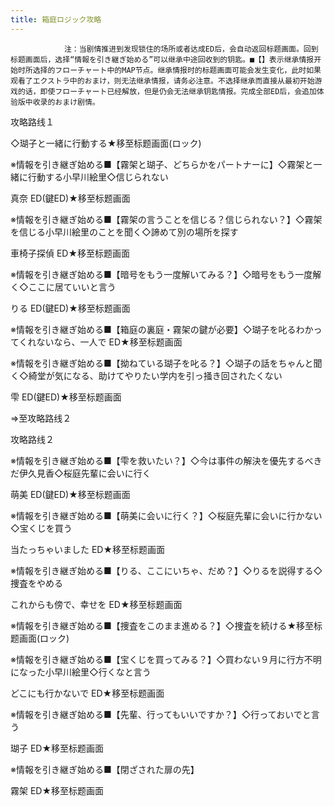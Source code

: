 ```yaml
---
title: 箱庭ロジック攻略
---
```


                注：当剧情推进到发现锁住的场所或者达成ED后，会自动返回标题画面。回到标题画面后，选择“情報を引き継ぎ始める”可以继承中途回收到的钥匙。■【】表示继承情报开始时所选择的フローチャート中的MAP节点。继承情报时的标题画面可能会发生变化，此时如果观看了エクストラ中的おまけ，则无法继承情报，请务必注意。不选择继承而直接从最初开始游戏的话，即使フローチャート已经解放，但是仍会无法继承钥匙情报。完成全部ED后，会追加体验版中收录的おまけ剧情。

攻略路线１

◇瑚子と一緒に行動する★移至标题画面(ロック)

※情報を引き継ぎ始める■【霧架と瑚子、どちらかをパートナーに】◇霧架と一緒に行動する小早川絵里◇信じられない

真奈 ED(鍵ED)★移至标题画面

※情報を引き継ぎ始める■【霧架の言うことを信じる？信じられない？】◇霧架を信じる小早川絵里のことを聞く◇諦めて別の場所を探す

車椅子探偵 ED★移至标题画面

※情報を引き継ぎ始める■【暗号をもう一度解いてみる？】◇暗号をもう一度解く◇ここに居ていいと言う

りる ED(鍵ED)★移至标题画面

※情報を引き継ぎ始める■【箱庭の裏庭・霧架の鍵が必要】◇瑚子を叱るわかってくれないなら、一人で ED★移至标题画面

※情報を引き継ぎ始める■【拗ねている瑚子を叱る？】◇瑚子の話をちゃんと聞く◇綺堂が気になる、助けてやりたい学内を引っ掻き回されたくない

雫 ED(鍵ED)★移至标题画面

⇒至攻略路线２

攻略路线２

※情報を引き継ぎ始める■【雫を救いたい？】◇今は事件の解決を優先するべきだ伊久見香◇桜庭先輩に会いに行く

萌美 ED(鍵ED)★移至标题画面

※情報を引き継ぎ始める■【萌美に会いに行く？】◇桜庭先輩に会いに行かない◇宝くじを買う

当たっちゃいました ED★移至标题画面

※情報を引き継ぎ始める■【りる、ここにいちゃ、だめ？】◇りるを説得する◇捜査をやめる

これからも傍で、幸せを ED★移至标题画面

※情報を引き継ぎ始める■【捜査をこのまま進める？】◇捜査を続ける★移至标题画面(ロック)

※情報を引き継ぎ始める■【宝くじを買ってみる？】◇買わない９月に行方不明になった小早川絵里◇行くなと言う

どこにも行かないで ED★移至标题画面

※情報を引き継ぎ始める■【先輩、行ってもいいですか？】◇行っておいでと言う

瑚子 ED★移至标题画面

※情報を引き継ぎ始める■【閉ざされた扉の先】

霧架 ED★移至标题画面
              
